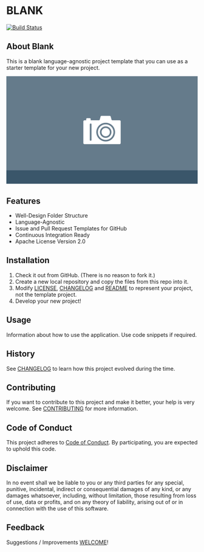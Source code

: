 # BLANK

[![Build Status](https://travis-ci.com/erdaltsksn/blank.svg?branch=master)](https://travis-ci.com/erdaltsksn/blank)

## About Blank

This is a blank language-agnostic project template that you can use as a starter
template for your new project.

![Screenshot](/media/screenshot.png)

## Features

- Well-Design Folder Structure
- Language-Agnostic
- Issue and Pull Request Templates for GitHub
- Continuous Integration Ready
- Apache License Version 2.0

## Installation

1. Check it out from GitHub. (There is no reason to fork it.)
2. Create a new local repository and copy the files from this repo into it.
3. Modify [LICENSE](LICENSE), [CHANGELOG](CHANGELOG.md) and [README](README.md)
   to represent your project, not the template project.
4. Develop your new project!

## Usage

Information about how to use the application. Use code snippets if required.

## History

See [CHANGELOG](CHANGELOG.md) to learn how this project evolved during the time.

## Contributing

If you want to contribute to this project and make it better, your help is very
welcome. See [CONTRIBUTING](CONTRIBUTING.md) for more information.

## Code of Conduct

This project adheres to [Code of Conduct](CODE_OF_CONDUCT.md). By participating,
you are expected to uphold this code.

## Disclaimer

In no event shall we be liable to you or any third parties for any special,
punitive, incidental, indirect or consequential damages of any kind, or any
damages whatsoever, including, without limitation, those resulting from loss of
use, data or profits, and on any theory of liability, arising out of or in
connection with the use of this software.

## Feedback

Suggestions / Improvements [WELCOME](https://github.com/erdaltsksn/blank/issues)!
